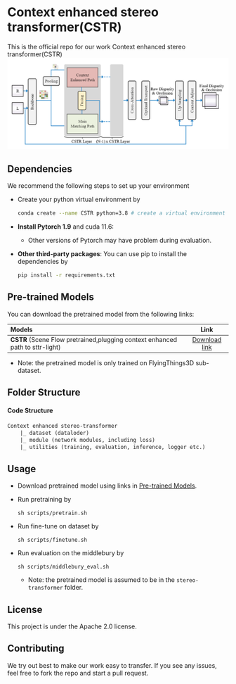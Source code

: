# Context enhanced stereo transformer(CSTR)



This is the official repo for our work Context enhanced stereo transformer(CSTR)
![](media/netowrk.png)





## Dependencies
We recommend the following steps to set up your environment
- Create your python virtual environment by 
    ``` sh
    conda create --name CSTR python=3.8 # create a virtual environment called "CSTR" with python version 3.8
    ```
    
- **Install Pytorch 1.9** and cuda 11.6: 
  - Other versions of Pytorch may have problem during evaluation.
  
- **Other third-party packages**: You can use pip to install the dependencies by 
    ```sh
    pip install -r requirements.txt
    ``` 

## Pre-trained Models
You can download the pretrained model from the following links:

| Models                                                                        |  Link    | 
|:------------------------------------------------------------------------------|:---------:|
| **CSTR** (Scene Flow pretrained,plugging context enhanced path to sttr-light) |  [Download link](https://drive.google.com/file/d/1sfBytVVHFPj7GjHQkSu3VwBnpruCWfiB/view?usp=sharing)    |
- Note: the pretrained model is only trained on FlyingThings3D sub-dataset. 

## Folder Structure
#### Code Structure
```
Context enhanced stereo-transformer
    |_ dataset (dataloder)
    |_ module (network modules, including loss)
    |_ utilities (training, evaluation, inference, logger etc.)
```
 


## Usage


- Download pretrained model using links in [Pre-trained Models](https://drive.google.com/file/d/1sfBytVVHFPj7GjHQkSu3VwBnpruCWfiB/view?usp=sharing).
- Run pretraining by
    ```
    sh scripts/pretrain.sh
    ```

- Run fine-tune on dataset by
    ```
    sh scripts/finetune.sh
    ```
  
- Run evaluation on the  middlebury  by
    ```
    sh scripts/middlebury_eval.sh
    ```
    - Note: the pretrained model is assumed to be in the `stereo-transformer` folder. 



    
## License
This project is under the Apache 2.0 license. 
 
## Contributing
We try out best to make our work easy to transfer. If you see any issues, feel free to fork the repo and start a pull request. 


